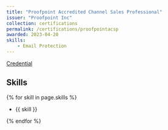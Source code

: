```yaml
---
title: "Proofpoint Accredited Channel Sales Professional"
issuer: "Proofpoint Inc"
collection: certifications
permalink: /certifications/proofpointacsp
awarded: 2023-04-20
skills:
    - Email Protection
---
```


[Credential](https://verify.skilljar.com/c/czsbmhqp8bc6)

## Skills

{% for skill in page.skills %}

* {{ skill }}
  
{% endfor %}
